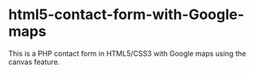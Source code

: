 # html5-contact-form-with-Google-maps
This is a PHP contact form in HTML5/CSS3 with Google maps using the canvas feature.
